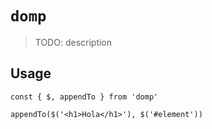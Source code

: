 # `domp`

> TODO: description

## Usage

```
const { $, appendTo } from 'domp'

appendTo($('<h1>Hola</h1>'), $('#element'))
```
